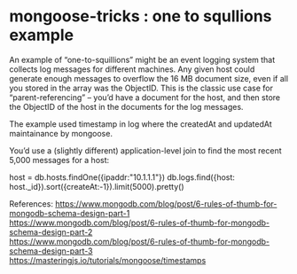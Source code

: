 # mongoose-tricks : one to squllions example

An example of “one-to-squillions” might be an event logging system that collects log messages for different machines. Any given host could generate enough messages to overflow the 16 MB document size, even if all you stored in the array was the ObjectID. This is the classic use case for “parent-referencing” – you’d have a document for the host, and then store the ObjectID of the host in the documents for the log messages.

The example used timestamp in log where the createdAt and updatedAt maintainance by mongoose.

You’d use a (slightly different) application-level join to find the most recent 5,000 messages for a host:

host = db.hosts.findOne({ipaddr:"10.1.1.1"})
db.logs.find({host: host.\_id}).sort({createAt:-1}).limit(5000).pretty()

References:
https://www.mongodb.com/blog/post/6-rules-of-thumb-for-mongodb-schema-design-part-1<br>
https://www.mongodb.com/blog/post/6-rules-of-thumb-for-mongodb-schema-design-part-2<br>
https://www.mongodb.com/blog/post/6-rules-of-thumb-for-mongodb-schema-design-part-3<br>
https://masteringjs.io/tutorials/mongoose/timestamps<br>
